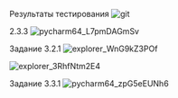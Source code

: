 Результаты тестирования
![git](https://user-images.githubusercontent.com/96489078/207006754-742974d2-b3bd-4e5f-b981-a599de0c5158.png)

2.3.3
![pycharm64_L7pmDAGmSv](https://user-images.githubusercontent.com/96489078/207049889-02585f98-f787-492c-91dd-a9fefb21c30d.png)

Задание 3.2.1
![explorer_WnG9kZ3POf](https://user-images.githubusercontent.com/96489078/207620146-b2104db0-aa1a-4aae-9677-fb3696b2f002.png)

![explorer_3RhfNtm2E4](https://user-images.githubusercontent.com/96489078/207620139-64a87fe1-f890-4cca-a61c-0b09ea7a55cd.png)

Задание 3.3.1
![pycharm64_zpG5eEUNh6](https://user-images.githubusercontent.com/96489078/209116488-c365e57b-9d5d-4898-b9ab-6c41d6748e64.png)
